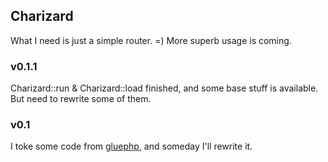 ## Charizard
What I need is just a simple router. =)
More superb usage is coming.

### v0.1.1
Charizard::run & Charizard::load finished, and some base stuff is available.
But need to rewrite some of them.

### v0.1
I toke some code from [gluephp](http://gluephp.com), and someday I'll rewrite it.
